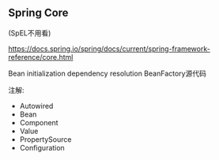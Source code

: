 
## Spring Core

(SpEL不用看)

https://docs.spring.io/spring/docs/current/spring-framework-reference/core.html

Bean initialization
dependency resolution
BeanFactory源代码

注解:
- Autowired
- Bean
- Component
- Value
- PropertySource
- Configuration


